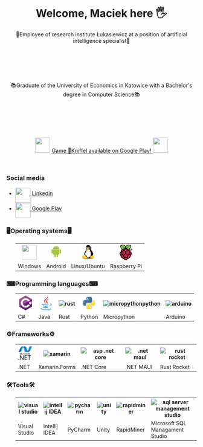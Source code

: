 <h1 align="center">Welcome, Maciek here 🖐</h1>
<p align="center">🧠Employee of research institute Łukasiewicz at a position of artificial intelligence specialist📱</p>
<p id="smallMarh" style="margin: 100px 0;" align="center">📚Graduate of the University of Economics in Katowice with a Bachelor's degree in Computer Science📚</p>



<p align="center">
        <img src="https://play-lh.googleusercontent.com/94f05BJFtIRJDaGK1sWiZsIjxCEZJljlVnFdlHhPQqCIS4T5UxAWFY_v4GE0D_4W6x8=s180" width="40" height="40"/>
        <a href="https://play.google.com/store/apps/details?id=com.iogames.kniffel" target="_blank" rel="noreferrer">
        Game 🎲Kniffel available on Google Play!
        </a>
        <img src="https://play-lh.googleusercontent.com/94f05BJFtIRJDaGK1sWiZsIjxCEZJljlVnFdlHhPQqCIS4T5UxAWFY_v4GE0D_4W6x8=s180" width="40" height="40"/>
</p>

</br>

<p>
    <h3>Social media</h3>
    <ul>
        <li>
            <div>
                <a href="https://www.linkedin.com/in/maciej-kuchcik-886760207/">
                    <img align="middle" src="https://cdn-icons-png.flaticon.com/512/174/174857.png" width="40" height="40"/>
                    Linkedin
                </a>
            </div> 
        </li>
            <li>
            <div>
                <a href="https://play.google.com/store/apps/dev?id=8148106107901304879">
                    <img align="middle" src="https://cdn.pixabay.com/photo/2016/08/31/00/49/google-1632434_960_720.png" width="40" height="40"/>
                    Google Play
                </a>
            </div> 
        </li>
    </ul>
</p


<br>
<p align="left"> 
    <h3>🖥Operating systems🖥</h3>
    <ul>
                <table>
                <tr>
                        <th>
                                <img src="https://raw.githubusercontent.com/EgoistDeveloper/operating-system-logos/master/src/48x48/WIN.png" width="40" height="40"/> 
                        </th><th>
                                <img src="https://raw.githubusercontent.com/devicons/devicon/master/icons/android/android-original-wordmark.svg" width="40" height="40"/> 
                        </th><th>
                                <img src="https://raw.githubusercontent.com/devicons/devicon/master/icons/linux/linux-original.svg" alt="linux" width="40" height="40"/> 
                        </th><th>
                                <img src="https://raw.githubusercontent.com/iiiypuk/rpi-icon/master/raspberry-pi-logo_resized_256.png" width="40" height="40"/> 
                        </th
                                </tr>
                                <tr>
                        <td>
                                Windows
                        </td>
                        <td>
                                Android
                        </td>
                        <td>
                                Linux/Ubuntu
                        </td>
                        <td>
                                Raspberry Pi
                        </td>
                </tr>
         </table>
    </ul>
</p>

<p align="left">   
  <h3>⌨Programming languages⌨</h3>
  <ul>
        <table>
                <tr>
                        <th>
                                <img src="https://raw.githubusercontent.com/devicons/devicon/master/icons/csharp/csharp-original.svg" alt="csharp" width="40" height="40"/> 
                        </th>
                        <th>
                            <img src="https://raw.githubusercontent.com/devicons/devicon/master/icons/java/java-original.svg" alt="java" width="40" height="40"/> 
                        </th>
                        <th>
                                    <img src="https://www.rust-lang.org/logos/rust-logo-512x512.png" alt="rust" width="40" height="40"/> 
                       </th>
                        <th>
                                     <img src="https://raw.githubusercontent.com/devicons/devicon/master/icons/python/python-original.svg" alt="python" width="40" height="40"/> 
                        </th>
                        <th>
                                     <img src="https://upload.wikimedia.org/wikipedia/commons/4/4e/Micropython-logo.svg" alt="micropythonpython" width="40" height="40"/> 
                        </th>
                        <th>
                                     <img src="https://logowik.com/content/uploads/images/arduino5804.jpg" alt="arduino" width="50" height="40"/> 
                        </th>
                </tr>
                                <tr>
                        <td>
                                C#
                        </td>
                        <td>
                                Java
                        </td>
                        <td>
                                Rust
                        </td>
                        <td>
                                Python
                        </td>
                        <td>
                                Micropython
                        </td>
                        <td>
                                Arduino
                        </td>
                </tr>
         </table>
  </ul>
</p>


<p align="left">   
  <h3>⚙Frameworks⚙</h3>
  <ul>
        <table>
                <tr>
                        <th>
      <img src="https://raw.githubusercontent.com/devicons/devicon/master/icons/dot-net/dot-net-original-wordmark.svg" alt="dotnet" width="40" height="40"/>
                        </th>
                        <th>
                                <img src="https://raw.githubusercontent.com/detain/svg-logos/780f25886640cef088af994181646db2f6b1a3f8/svg/xamarin.svg" alt="xamarin" width="40" height="40"/>
                        </th>
                        <th>
                                <img src="https://upload.wikimedia.org/wikipedia/commons/thumb/e/ee/.NET_Core_Logo.svg/2048px-.NET_Core_Logo.svg.png" alt="asp .net core" width="40" height="40"/>
                        </th>
                        <th><img src="https://styles.redditmedia.com/t5_2odyx7/styles/communityIcon_19sk0x18irz41.png" alt=".net maui" width="40" height="40"/>
                        </th>
                        <th>
                                <img src="https://rocket.rs/images/logo-boxed.png" alt="rust rocket" width="40" height="40"/>
                        </th>
                </tr>
                <tr>
                        <td>
                                .NET
                        </td>
                        <td>
                                Xamarin.Forms
                        </td>
                        <td>
                                .NET Core
                        </td>
                        <td>
                                .NET MAUI
                        </td>
                        <td>
                                Rust Rocket
                        </td>
                </tr>
        </table>
 </ul>
</p>

<p align="left">   
        <h3>🛠Tools🛠</h3>
        <ul>
                <table>
                        <tr>
                                <th>
                                        <img src="https://cdn-icons-png.flaticon.com/512/906/906324.png" alt="visual studio" width="40" height="40"/>
                                </th>
                                <th>
                                      <img src="https://upload.wikimedia.org/wikipedia/commons/thumb/9/9c/IntelliJ_IDEA_Icon.svg/2048px-IntelliJ_IDEA_Icon.svg.png" alt="intellij IDEA" width="40" height="40"/>
                                </th>
                                <th>
                                        <img src="https://upload.wikimedia.org/wikipedia/commons/thumb/1/1d/PyCharm_Icon.svg/1024px-PyCharm_Icon.svg.png" alt="pycharm" width="40" height="40"/>
                                </th>
                                <th>
                                        <img src="https://cdn4.iconfinder.com/data/icons/various-icons-2/476/Unity.png" alt="unity" width="40" height="40"/>
                                </th>
                                <th>
                                        <img src="https://yt3.ggpht.com/ytc/AKedOLSZzua1G6iU99tly9DfZL0GsyCQeONKPxm7UU2INg=s900-c-k-c0x00ffffff-no-rj" alt="rapidminer" width="40" height="40"/> 
                                </th>
                                <th>
                                        <img src="https://www.edureka.co/blog/wp-content/uploads/2019/10/logo.png" alt="sql server management studio" width="40" height="40"/>
                                </th>
                          </tr>
                          <tr>
                                <td>Visual Studio</td>
                                <td>Intellij IDEA</td>
                                <td>PyCharm</td>
                                <td>Unity</td>
                                <td>RapidMiner</td>
                                <td>Microsoft SQL Managament Studio</td>
                          </tr>
                </table>
        </ul>
</p>

